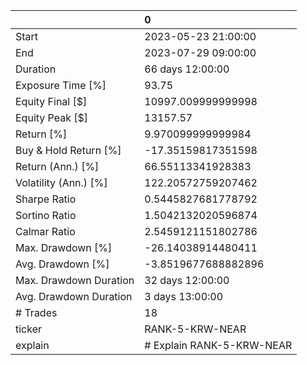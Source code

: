 |                        | 0                         |
|:-----------------------|:--------------------------|
| Start                  | 2023-05-23 21:00:00       |
| End                    | 2023-07-29 09:00:00       |
| Duration               | 66 days 12:00:00          |
| Exposure Time [%]      | 93.75                     |
| Equity Final [$]       | 10997.009999999998        |
| Equity Peak [$]        | 13157.57                  |
| Return [%]             | 9.970099999999984         |
| Buy & Hold Return [%]  | -17.35159817351598        |
| Return (Ann.) [%]      | 66.55113341928383         |
| Volatility (Ann.) [%]  | 122.20572759207462        |
| Sharpe Ratio           | 0.5445827681778792        |
| Sortino Ratio          | 1.5042132020596874        |
| Calmar Ratio           | 2.5459121151802786        |
| Max. Drawdown [%]      | -26.14038914480411        |
| Avg. Drawdown [%]      | -3.8519677688882896       |
| Max. Drawdown Duration | 32 days 12:00:00          |
| Avg. Drawdown Duration | 3 days 13:00:00           |
| # Trades               | 18                        |
| ticker                 | RANK-5-KRW-NEAR           |
| explain                | # Explain RANK-5-KRW-NEAR |